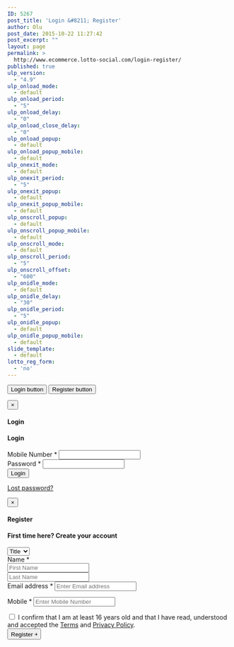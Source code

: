 ```yaml
---
ID: 5267
post_title: 'Login &#8211; Register'
author: Olu
post_date: 2015-10-22 11:27:42
post_excerpt: ""
layout: page
permalink: >
  http://www.ecommerce.lotto-social.com/login-register/
published: true
ulp_version:
  - "4.9"
ulp_onload_mode:
  - default
ulp_onload_period:
  - "5"
ulp_onload_delay:
  - "0"
ulp_onload_close_delay:
  - "0"
ulp_onload_popup:
  - default
ulp_onload_popup_mobile:
  - default
ulp_onexit_mode:
  - default
ulp_onexit_period:
  - "5"
ulp_onexit_popup:
  - default
ulp_onexit_popup_mobile:
  - default
ulp_onscroll_popup:
  - default
ulp_onscroll_popup_mobile:
  - default
ulp_onscroll_mode:
  - default
ulp_onscroll_period:
  - "5"
ulp_onscroll_offset:
  - "600"
ulp_onidle_mode:
  - default
ulp_onidle_delay:
  - "30"
ulp_onidle_period:
  - "5"
ulp_onidle_popup:
  - default
ulp_onidle_popup_mobile:
  - default
slide_template:
  - default
lotto_reg_form:
  - 'no'
---
```

<button type="button" class="btn btn-primary btn-lg" data-toggle="modal" data-target="#myLoginModal"> Login button </button>
<button type="button" class="btn btn-primary btn-lg" data-toggle="modal" data-target="#myRegisterModal"> Register button </button>
<div class="modal fade" id="myLoginModal">
  <div class="modal-dialog modal-md">
    <div class="modal-content">
      <div class="modal-header">
        <button type="button" class="close" data-dismiss="modal" aria-label="Close"><span aria-hidden="true">&times;</span></button>
        <h4 class="modal-title" id="myModalLabel">Login</h4>
      </div>
      <div class="modal-body">
        <div class="customer-login-box customer-login-box1">
          <h4> Login </h4>
          <form method="post" class="login">
            <div class="form-group">
              <label for="login_mobile"> Mobile Number <span class="required">*</span></label>
              <input type="text" class="form-control" name="login_mobile" id="login_mobile" value="">
              <label for="login_mobile" class="errorText hidden" name="mobile_errorlbl" id="mobile_errorlbl"></label>
            </div>
            <div class="form-group">
              <label for="login_password"> Password <span class="required">*</span></label>
              <input class="form-control" type="password" name="login_password" id="login_password">
              <label for="login_password" class="errorText hidden" name="password_errorlbl" id="password_errorlbl"></label>
            </div>
            <div class="form-group">
              <input type="hidden" id="_wpnonce" name="_wpnonce" value="00b49eda77">
              <input type="hidden" name="_wp_http_referer" value="/">
              <input type="button" class="button button-login" onclick="return customValidation();" name="login" value="Login">
              <p class="lost_password"> <a href="http://www.ecommerce.lotto-social.com/my-account/lost-password/"> Lost password? </a> </p>
            </div>
            <div class="form-group"> </div>
          </form>
        </div>
      </div>
    </div>
  </div>
</div>
<div class="modal fade" id="myRegisterModal">
  <div class="modal-dialog modal-md">
    <div class="modal-content">
      <div class="modal-header">
        <button type="button" class="close" data-dismiss="modal" aria-label="Close"><span aria-hidden="true">&times;</span></button>
        <h4 class="modal-title" id="myModalLabel">Register</h4>
      </div>
      <div class="modal-body">
        <div class="customer-login-box customer-login-box2">
          <h4> First time here? Create your account </h4>
          <form method="post" class="register" id="payment_form" name="payment_form">
            <input type="hidden" name="gender" id="gender" value="">
            <input type="hidden" name="Other" id="Other" value="">
            <input type="hidden" name="TP1" id="TP1" value="">
            <input type="hidden" name="TP2" id="TP2" value="">
            <div class="form-group">
              <select id="title" name="title" class="form-control">
                <option value="">Title</option>
                <option value="Mr">Mr</option>
                <option value="Mrs">Mrs</option>
                <option value="Ms">Ms</option>
                <option value="Miss">Miss</option>
              </select>
            </div>
            <div class="form-group">
              <label for="reg_name" style="display:block;"> Name <span class="required">*</span></label>
              <input type="text" name="firstname" value="" class="form-control" id="inputFName" placeholder="First Name">
              <label for="firstname" class="errorText hidden" name="inputFName_em" id="inputFName_em"></label>
            </div>
            <div class="form-group">
              <input type="text" value="" name="lastname" class="form-control" id="inputLName" placeholder="Last Name">
              <label for="lastname" class="errorText hidden" name="inputLName_em" id="inputLName_em"></label>
            </div>
            <div class="form-group" id="enter_email_pop">
              <label for="reg_email"> Email address <span class="required">*</span></label>
              <input type="email" placeholder="Enter Email address" class="form-control" name="pay_from_email" id="inputEmail1" value="">
              <label for="email" class="errorText hidden" name="inputEmail1_em" id="inputEmail1_em"></label>
            </div>
            <div class="form-group" id="reenter_email_pop" style="display:none;">
              <label for="reg_email"> Re-enter Email address <span class="required">*</span></label>
              <input type="email" placeholder="Re-enter Email address" class="form-control" name="pay_from_email_reenter" id="inputEmail2" value="">
              <label for="email" class="errorText hidden" name="inputEmail2" id="inputEmail2"></label>
            </div>
            <div class="form-group">
              <p class="form-row form-row-wide">
                <label for="reg_password"> Mobile <span class="required">*</span></label>
                <input type="tel" name="phone_number" class="form-control" id="inputMobile" placeholder="Enter Mobile Number" onblur="validateTelephone()" onkeypress="checkNumber(event);" maxlength="12">
                <label for="phone_number" class="errorText hidden" name="phone_number_em" id="phone_number_em"></label>
              </p>
            </div>
            <!-- Spam Trap -->
            <div style="left:-999em; position:absolute;">
              <label for="trap"> Anti-spam </label>
              <input type="text" name="email_2" id="trap" tabindex="-1">
            </div>
            <div id="aggreeCheckBox" class="form-group">
              <div class="checkbox smallText" style="left: auto;margin: 0;padding: 0; position: relative;">
                <label>
                  <input type="checkbox" name="terms_and_condition">
                  I confirm that I am at least 16 years old and that I have read, understood and accepted the <a style="text-decoration:underline;line-height: 12px;padding: 0;" target="_blank" href="http://www.ecommerce.lotto-social.com/terms-and-conditions-for-lottery-syndicate-service/">Terms</a> and <a style="text-decoration:underline;line-height: 12px;padding: 0;" target="_blank" href="http://www.ecommerce.lotto-social.com/privacy-policy-for-lottery-syndicate-members/">Privacy Policy</a>. </label>
              </div>
            </div>
            <div class="form-group">
              <input type="hidden" name="_wp_http_referer" value="/">
              <input type="button" onclick="return ValidatePaymentForm()" class="button button-register" name="validatePaymentForm" value="Register ￫">
            </div>
          </form>
        </div>
      </div>
    </div>
  </div>
</div>
